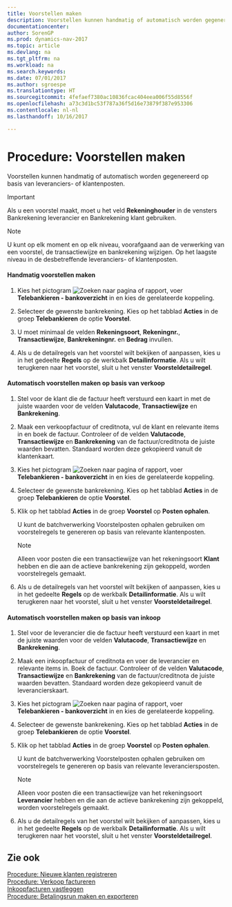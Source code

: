 ```yaml
---
title: Voorstellen maken
description: Voorstellen kunnen handmatig of automatisch worden gegenereerd op basis van leveranciers- of klantenposten.
documentationcenter: 
author: SorenGP
ms.prod: dynamics-nav-2017
ms.topic: article
ms.devlang: na
ms.tgt_pltfrm: na
ms.workload: na
ms.search.keywords: 
ms.date: 07/01/2017
ms.author: sgroespe
ms.translationtype: HT
ms.sourcegitcommit: 4fefaef7380ac10836fcac404eea006f55d8556f
ms.openlocfilehash: a73c3d1bc53f787a36f5d16e73879f387e953306
ms.contentlocale: nl-nl
ms.lasthandoff: 10/16/2017

---
```

# <a name="how-to-create-proposals"></a>Procedure: Voorstellen maken
Voorstellen kunnen handmatig of automatisch worden gegenereerd op basis van leveranciers- of klantenposten.  
  
> [!IMPORTANT]  
>  Als u een voorstel maakt, moet u het veld **Rekeninghouder** in de vensters Bankrekening leverancier en Bankrekening klant gebruiken.  
  
> [!NOTE]  
>  U kunt op elk moment en op elk niveau, voorafgaand aan de verwerking van een voorstel, de transactiewijze en bankrekening wijzigen. Op het laagste niveau in de desbetreffende leveranciers- of klantenposten.  
  
#### <a name="to-create-proposals-manually"></a>Handmatig voorstellen maken  
  
1.  Kies het pictogram ![Zoeken naar pagina of rapport](media/ui-search/search_small.png "pictogram Zoeken naar pagina of rapport"), voer **Telebankieren - bankoverzicht** in en kies de gerelateerde koppeling.  
  
2.  Selecteer de gewenste bankrekening. Kies op het tabblad **Acties** in de groep **Telebankieren** de optie **Voorstel**.  
  
3.  U moet minimaal de velden **Rekeningsoort**, **Rekeningnr.**, **Transactiewijze**, **Bankrekeningnr.** en **Bedrag** invullen.  
  
       
  
4.  Als u de detailregels van het voorstel wilt bekijken of aanpassen, kies u in het gedeelte **Regels** op de werkbalk **Detailinformatie**. Als u wilt terugkeren naar het voorstel, sluit u het venster **Voorsteldetailregel**.  
  
#### <a name="to-create-proposals-automatically-from-sales"></a>Automatisch voorstellen maken op basis van verkoop  
  
1.  Stel voor de klant die de factuur heeft verstuurd een kaart in met de juiste waarden voor de velden **Valutacode**, **Transactiewijze** en **Bankrekening**.  
  
       
  
2.  Maak een verkoopfactuur of creditnota, vul de klant en relevante items in en boek de factuur. Controleer of de velden **Valutacode**, **Transactiewijze** en **Bankrekening** van de factuur/creditnota de juiste waarden bevatten. Standaard worden deze gekopieerd vanuit de klantenkaart.  
  
       
  
3.  Kies het pictogram ![Zoeken naar pagina of rapport](media/ui-search/search_small.png "pictogram Zoeken naar pagina of rapport"), voer **Telebankieren - bankoverzicht** in en kies de gerelateerde koppeling.  
  
4.  Selecteer de gewenste bankrekening. Kies op het tabblad **Acties** in de groep **Telebankieren** de optie **Voorstel**.  
  
5.  Klik op het tabblad **Acties** in de groep **Voorstel** op **Posten ophalen**.  
  
     U kunt de batchverwerking Voorstelposten ophalen gebruiken om voorstelregels te genereren op basis van relevante klantenposten.  
  
    > [!NOTE]  
    >  Alleen voor posten die een transactiewijze van het rekeningsoort **Klant** hebben en die aan de actieve bankrekening zijn gekoppeld, worden voorstelregels gemaakt.  
  
6.  Als u de detailregels van het voorstel wilt bekijken of aanpassen, kies u in het gedeelte **Regels** op de werkbalk **Detailinformatie**. Als u wilt terugkeren naar het voorstel, sluit u het venster **Voorsteldetailregel**.  
  
#### <a name="to-create-proposals-automatically-from-purchases"></a>Automatisch voorstellen maken op basis van inkoop  
  
1.  Stel voor de leverancier die de factuur heeft verstuurd een kaart in met de juiste waarden voor de velden **Valutacode**, **Transactiewijze** en **Bankrekening**.  
  
       
  
2.  Maak een inkoopfactuur of creditnota en voer de leverancier en relevante items in. Boek de factuur. Controleer of de velden **Valutacode**, **Transactiewijze** en **Bankrekening** van de factuur/creditnota de juiste waarden bevatten. Standaard worden deze gekopieerd vanuit de leverancierskaart.  
  
       
  
3.  Kies het pictogram ![Zoeken naar pagina of rapport](media/ui-search/search_small.png "pictogram Zoeken naar pagina of rapport"), voer **Telebankieren - bankoverzicht** in en kies de gerelateerde koppeling.  
  
4.  Selecteer de gewenste bankrekening. Kies op het tabblad **Acties** in de groep **Telebankieren** de optie **Voorstel**.  
  
5.  Klik op het tabblad **Acties** in de groep **Voorstel** op **Posten ophalen**.  
  
     U kunt de batchverwerking Voorstelposten ophalen gebruiken om voorstelregels te genereren op basis van relevante leveranciersposten.  
  
    > [!NOTE]  
    >  Alleen voor posten die een transactiewijze van het rekeningsoort **Leverancier** hebben en die aan de actieve bankrekening zijn gekoppeld, worden voorstelregels gemaakt.  
  
6.  Als u de detailregels van het voorstel wilt bekijken of aanpassen, kies u in het gedeelte **Regels** op de werkbalk **Detailinformatie**. Als u wilt terugkeren naar het voorstel, sluit u het venster **Voorsteldetailregel**.  
  
## <a name="see-also"></a>Zie ook  
 [Procedure: Nieuwe klanten registreren](how-to-register-new-customers.md)   
 [Procedure: Verkoop factureren](how-to-invoice-sales.md)   
 [Inkoopfacturen vastleggen](record-purchase-invoices.md)   
 [Procedure: Betalingsrun maken en exporteren](how-to-create-and-export-payment-history.md)
